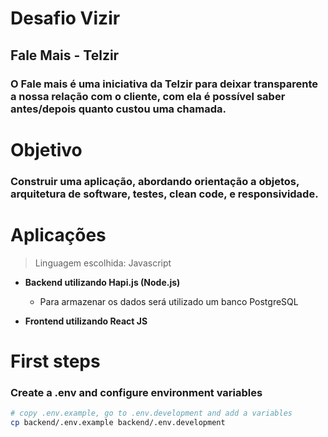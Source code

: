 # Desafio Vizir 

## Fale Mais - Telzir

### O Fale mais é uma iniciativa da Telzir para deixar transparente a nossa relação com o cliente, com ela é possível saber antes/depois quanto custou uma chamada.

# Objetivo

### Construir uma aplicação, abordando orientação a objetos, arquitetura de software, testes, clean code, e responsividade.

# Aplicações
> Linguagem escolhida: Javascript

- **Backend utilizando Hapi.js (Node.js)**
  - Para armazenar os dados será utilizado um banco PostgreSQL

- **Frontend utilizando React JS**

# First steps

### Create a .env and configure environment variables
```bash
# copy .env.example, go to .env.development and add a variables
cp backend/.env.example backend/.env.development
```